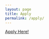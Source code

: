 ```yaml
---
layout: page
title: Apply
permalink: /apply/
---
```

<a href="http://www.brescia.edu/l3_application">Apply Here!</a>
